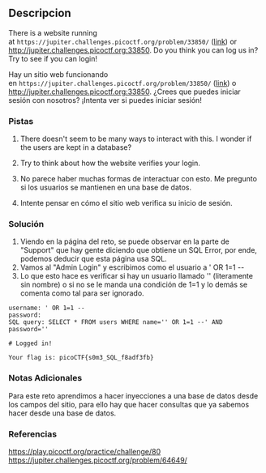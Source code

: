 ## Descripcion
There is a website running at `https://jupiter.challenges.picoctf.org/problem/33850/` ([link](https://jupiter.challenges.picoctf.org/problem/33850/)) or http://jupiter.challenges.picoctf.org:33850. Do you think you can log us in? Try to see if you can login!

Hay un sitio web funcionando en `https://jupiter.challenges.picoctf.org/problem/33850/` ([link](https://jupiter.challenges.picoctf.org/problem/33850/)) o http://jupiter.challenges.picoctf.org:33850. ¿Crees que puedes iniciar sesión con nosotros? ¡Intenta ver si puedes iniciar sesión!
### Pistas
1. There doesn't seem to be many ways to interact with this. I wonder if the users are kept in a database?
2. Try to think about how the website verifies your login.

1. No parece haber muchas formas de interactuar con esto. Me pregunto si los usuarios se mantienen en una base de datos.
2. Intente pensar en cómo el sitio web verifica su inicio de sesión.
### Solución
1. Viendo en la página del reto, se puede observar en la parte de "Support" que hay gente diciendo que obtiene un SQL Error, por ende, podemos deducir que esta página usa SQL.
2. Vamos al "Admin Login" y escribimos como el usuario a ' OR 1=1 --
3. Lo que esto hace es verificar si hay un usuario llamado '' (literamente sin nombre) o si no se le manda una condición de 1=1 y lo demás se comenta como tal para ser ignorado.
```
username: ' OR 1=1 --
password: 
SQL query: SELECT * FROM users WHERE name='' OR 1=1 --' AND password=''

# Logged in!

Your flag is: picoCTF{s0m3_SQL_f8adf3fb}
```
### Notas Adicionales
Para este reto aprendimos a hacer inyecciones a una base de datos desde los campos del sitio, para ello hay que hacer consultas que ya sabemos hacer desde una base de datos.
### Referencias
https://play.picoctf.org/practice/challenge/80
https://jupiter.challenges.picoctf.org/problem/64649/
